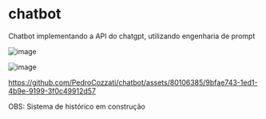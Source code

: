 # chatbot
Chatbot implementando a API do chatgpt, utilizando engenharia de prompt

![image](https://github.com/PedroCozzati/chatbot/assets/80106385/d21a98cf-74fd-4ea8-a038-eb71342482bb)

![image](https://github.com/PedroCozzati/chatbot/assets/80106385/4571b769-2dec-44b2-82c3-145ee08a3c61)

https://github.com/PedroCozzati/chatbot/assets/80106385/9bfae743-1ed1-4b9e-9199-3f0c49912d57

OBS: Sistema de histórico em construção
